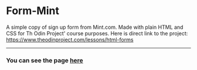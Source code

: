 # Form-Mint

A simple copy of sign up form from Mint.com. Made with plain HTML and CSS for Th Odin Project' course purposes. Here is direct link to the project: https://www.theodinproject.com/lessons/html-forms

---

### You can see the page [here](https://m-rejdych.github.io/Form-Mint/)
